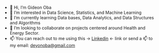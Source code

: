 - 👋 Hi, I’m Gideon Oba
- 👀 I’m interested in Data Science, Statistics, and Machine Learning
- 🌱 I’m currently learning Data bases, Data Analytics, and Data Structures and Algorithms
- 💞️ I’m looking to collaborate on projects centered around Health and Energy Sector.
- 📫 You can reach out to me using this -> [Linkedin](www.linkedin.com/in/gideon-oba) <- link or send a 📫 to my email: deyonoba@gmail.com


